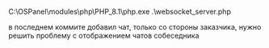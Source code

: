 C:\OSPanel\modules\php\PHP_8.1\php.exe .\websocket_server.php

в последнем коммите добавил чат, только со стороны заказчика, нужно решить проблему с отображением чатов собеседника